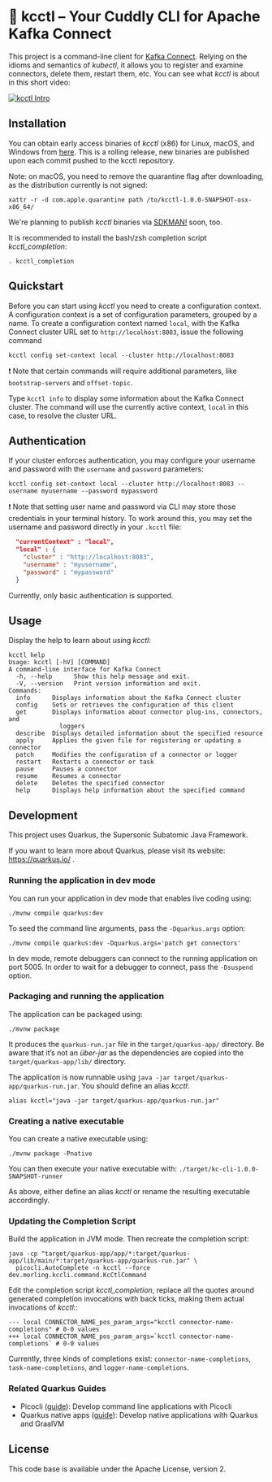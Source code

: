 # 🧸 kcctl – Your Cuddly CLI for Apache Kafka Connect

This project is a command-line client for [Kafka Connect](https://kafka.apache.org/documentation/#connect).
Relying on the idioms and semantics of _kubectl_,
it allows you to register and examine connectors, delete them, restart them, etc.
You can see what _kcctl_ is about in this short video:

[![kcctl Intro](https://img.youtube.com/vi/F9bUsM1ZwKk/0.jpg)](https://www.youtube.com/watch?v=F9bUsM1ZwKk)

## Installation

You can obtain early access binaries of _kcctl_ (x86) for Linux, macOS, and Windows from [here](https://github.com/kcctl/kcctl/releases).
This is a rolling release, new binaries are published upon each commit pushed to the kcctl repository.

Note: on macOS, you need to remove the quarantine flag after downloading, as the distribution currently is not signed:

```shell script
xattr -r -d com.apple.quarantine path /to/kcctl-1.0.0-SNAPSHOT-osx-x86_64/
```

We're planning to publish _kcctl_ binaries via [SDKMAN!](https://sdkman.io/) soon, too.

It is recommended to install the bash/zsh completion script _kcctl_completion_:

```shell script
. kcctl_completion
```

## Quickstart

Before you can start using _kcctl_ you need to create a configuration context.
A configuration context is a set of configuration parameters, grouped
by a name.
To create a configuration context named `local`, with the Kafka Connect cluster URL set to 
`http://localhost:8083`, issue the following command

```shell script
kcctl config set-context local --cluster http://localhost:8083
```

:exclamation: Note that certain commands will require additional parameters, like `bootstrap-servers` and 
`offset-topic`.

Type `kcctl info` to display some information about the Kafka Connect cluster.
The command will use the currently active context, `local` in this case, to
resolve the cluster URL.

## Authentication

If your cluster enforces authentication, you may configure your username and password with the `username` and `password` parameters:
```shell script
kcctl config set-context local --cluster http://localhost:8083 --username myusername --password mypassword
```
:exclamation: Note that setting user name and password via CLI may store those credentials in your terminal history. To work around this, you may set the username and password directly in your `.kcctl` file:
```json
  "currentContext" : "local",
  "local" : {
    "cluster" : "http://localhost:8083",
    "username" : "myusername",
    "password" : "mypassword"
  }
```
Currently, only basic authentication is supported.

## Usage

Display the help to learn about using _kcctl_:

```shell script
kcctl help
Usage: kcctl [-hV] [COMMAND]
A command-line interface for Kafka Connect
  -h, --help      Show this help message and exit.
  -V, --version   Print version information and exit.
Commands:
  info      Displays information about the Kafka Connect cluster
  config    Sets or retrieves the configuration of this client
  get       Displays information about connector plug-ins, connectors, and
              loggers
  describe  Displays detailed information about the specified resource
  apply     Applies the given file for registering or updating a connector
  patch     Modifies the configuration of a connector or logger
  restart   Restarts a connector or task
  pause     Pauses a connector
  resume    Resumes a connector
  delete    Deletes the specified connector
  help      Displays help information about the specified command
```

## Development

This project uses Quarkus, the Supersonic Subatomic Java Framework.

If you want to learn more about Quarkus, please visit its website: https://quarkus.io/ .

### Running the application in dev mode

You can run your application in dev mode that enables live coding using:

```shell script
./mvnw compile quarkus:dev
```

To seed the command line arguments, pass the `-Dquarkus.args` option:

```shell script
./mvnw compile quarkus:dev -Dquarkus.args='patch get connectors'
```

In dev mode, remote debuggers can connect to the running application on port 5005.
In order to wait for a debugger to connect, pass the `-Dsuspend` option.

### Packaging and running the application

The application can be packaged using:

```shell script
./mvnw package
```

It produces the `quarkus-run.jar` file in the `target/quarkus-app/` directory.
Be aware that it’s not an _über-jar_ as the dependencies are copied into the `target/quarkus-app/lib/` directory.

The application is now runnable using `java -jar target/quarkus-app/quarkus-run.jar`.
You should define an alias _kcctl_:

```shell script
alias kcctl="java -jar target/quarkus-app/quarkus-run.jar"
```

### Creating a native executable

You can create a native executable using:

```shell script
./mvnw package -Pnative
```

You can then execute your native executable with: `./target/kc-cli-1.0.0-SNAPSHOT-runner`

As above, either define an alias _kcctl_ or rename the resulting executable accordingly.

### Updating the Completion Script

Build the application in JVM mode.
Then recreate the completion script:

```shell script
java -cp "target/quarkus-app/app/*:target/quarkus-app/lib/main/*:target/quarkus-app/quarkus-run.jar" \
  picocli.AutoComplete -n kcctl --force dev.morling.kccli.command.KcCtlCommand
```

Edit the completion script _kcctl_completion_, replace all the quotes around generated completion invocations with back ticks, making them actual invocations of _kcctl_::

```shell script
--- local CONNECTOR_NAME_pos_param_args="kcctl connector-name-completions" # 0-0 values
+++ local CONNECTOR_NAME_pos_param_args=`kcctl connector-name-completions` # 0-0 values
```

Currently, three kinds of completions exist: `connector-name-completions`, `task-name-completions`, and `logger-name-completions`.

### Related Quarkus Guides

- Picocli ([guide](https://quarkus.io/guides/picocli)): Develop command line applications with Picocli
- Quarkus native apps ([guide](https://quarkus.io/guides/maven-tooling.html)): Develop native applications with Quarkus and GraalVM

## License

This code base is available under the Apache License, version 2.
